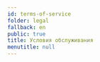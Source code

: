 ```yaml
---
id: terms-of-service
folder: legal
fallback: en
public: true
title: Условия обслуживания
menutitle: null
---
```

